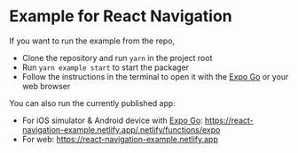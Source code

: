 # Example for React Navigation

If you want to run the example from the repo,

- Clone the repository and run `yarn` in the project root
- Run `yarn example start` to start the packager
- Follow the instructions in the terminal to open it with the [Expo Go](https://expo.dev/client) or your web browser

You can also run the currently published app:

- For iOS simulator & Android device with [Expo Go](https://expo.dev/client): <https://react-navigation-example.netlify.app/.netlify/functions/expo>
- For web: <https://react-navigation-example.netlify.app>
